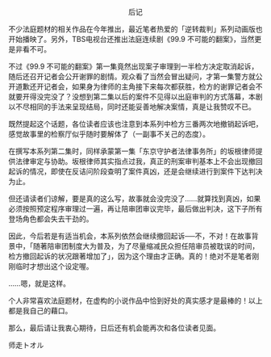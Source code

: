<p align="center">后记</p>

不少法庭题材的相关作品在今年推出，最近笔者热爱的「逆转裁判」系列动画版也开始播映了。另外，TBS电视台还推出法庭连续剧《99.9 不可能的翻案》，当然更是非看不可。

不过《99.9 不可能的翻案》第一集竟然出现案子审理到一半检方决定取消起诉，随后还召开记者会公开谢罪的剧情。观众看了当然会冒出疑问，才第一集警方就公开道歉还开记者会，如果身为律师的主角接下来每次都获胜，检方的谢罪记者会不就要开得没完没了？没想到第二集以后的案件不见得以出庭审判的方式落幕，本剧以不尽相同的手法来呈现结局，同时还能妥善地解决案情，真是让我赞叹不已。

既然提起这个话题，各位读者应该也注意到本系列中检方三番两次地撤销起诉吧，感觉故事里的检察厅似乎随时要解体了（一副事不关己的态度）。

在撰写本系列第二集时，同样承蒙第一集「东京守护者法律事务所」的坂根律师提供法律审定与协助。坂根律师其实指点过我，真正的刑案审判基本上不会出现撤回起诉的情况，即使在反诘问阶段查明了案件真凶，还是会继续进行到案件下达判决为止。

但还请读者们谅解，要是真的这么写，故事就会没完没了……就算找到真凶，如果必须按照预定程序审理过一遍，再让陪审团审议完毕，最后做出判决，这下子所有登场角色都会失去干劲的。

因此，今后若是有适当机会，本系列依然会继续撤回起诉──不，不对！在故事背景中，「随著陪审团制度大为普及，为了尽量缩减民众担任陪审员被耽误的时间，检方撤回起诉的状况跟著增加了」，因为这个理由才正确。真的！绝对不是笔者刚刚临时才想出这个设定喔。

……嗯，就是这样。

个人非常喜欢法庭题材，在虚构的小说作品中恰到好处的真实感才是最棒的！以上都是我自己的藉口。

那么，最后请让我衷心期待，日后还有机会能再次和各位读者见面。

师走トオル

